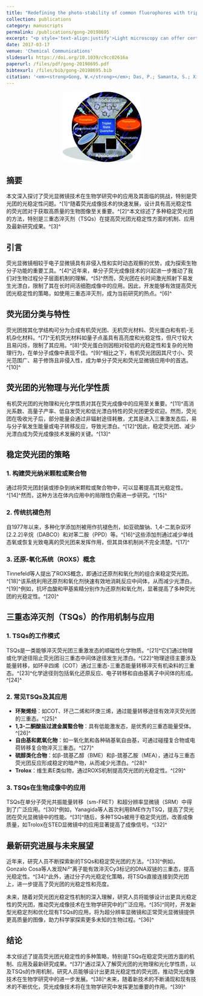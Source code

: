 ```yaml
---
title: "Redefining the photo-stability of common fluorophores with triplet state quenchers:  Mechanistic insights and recent updates"
collection: publications
category: manuscripts
permalink: /publications/gong-20198695
excerpt: "<p style='text-align:justify'>Light microscopy can offer certain advantages over electron microscopy in terms of acquiring detailed insights into the biological/intra-cellular milieu. In recent years, with the development of new fluorescence imaging technologies, it has become extremely important to assess the role of designing appropriate fluorophores in acquiring desired biological information without encountering any untoward hitches. Over the years, external fluorophores have been prevalently used in fluorescence microscopy and single-molecule fluorescence microscopy-based studies. Photostable fluorogenic probes with high extinction coefficients and quantum yields, exhibiting minimum autofluorescence and photobleaching properties, are preferred in single-molecule microscopy as they can tolerate long-term laser exposure. Therefore, the development of triplet state quenchers and/or any other suitable new strategy to ensure the photo-stability of the fluorophores during long-term live cell imaging exercises is highly anticipated. In this feature article, various strategies for stabilizing fluorophores, including the mechanisms of TSQ-induced stabilization, have been thoroughly reviewed considering contemporary literature reports and applications.</p><img src='/images/GA/gong-20198695.jpg' style='width: 400px; border-radius: 20px; display: block; margin: 0 auto;'>"
date: 2017-03-17
venue: 'Chemical Communications'
slidesurl: https://doi.org/10.1039/c9cc02616a
paperurl: /files/pdf/gong-20198695.pdf
bibtexurl: /files/bib/gong-20198695.bib
citation: '<em><strong>Gong, W.</strong></em>; Das, P.; Samanta, S.; Xiong, J.; Pan, W.; Gu, Z.; Zhang, J.; Qu, J.; Yang, Z. Redefining the Photo-Stability of Common Fluorophores with Triplet State Quenchers: Mechanistic Insights and Recent Updates. <em>Chem. Commun.</em>, <strong>2019</strong>, <em>55</em> (60), 8695&ndash;8704. https://doi.org/10.1039/C9CC02616A.'
---
```



<img src='/images/GA/gong-20198695.jpg' style='border-radius: 20px; display: block; margin: 0 auto;'>


## 摘要
本文深入探讨了荧光显微镜技术在生物学研究中的应用及其面临的挑战，特别是荧光团的光稳定性问题。^[1]^随着荧光成像技术的快速发展，设计具有高光稳定性的荧光团对于获取高质量的生物图像至关重要。^[2]^本文综述了多种稳定荧光团的方法，特别是三重态淬灭剂（TSQs）在提高荧光团光稳定性方面的机制、应用及最新研究成果。^[3]^

## 引言
荧光显微镜相较于电子显微镜具有非侵入性和实时动态观察的优势，成为探索生物分子功能的重要工具。^[4]^近年来，单分子荧光成像技术的兴起进一步推动了我们对生物过程分子层面机制的理解。^[5]^然而，荧光团在长时间激光照射下易发生光漂白，限制了其在长时间活细胞成像中的应用。因此，开发能够有效提高荧光团光稳定性的策略，如使用三重态淬灭剂，成为当前研究的热点。^[6]^

## 荧光团分类与特性
荧光团按其化学结构可分为合成有机荧光团、无机荧光材料、荧光蛋白和有机-无机杂化材料。^[7]^无机荧光材料如量子点虽具有高亮度和光稳定性，但尺寸较大且易闪烁，限制了其应用。^[8]^荧光蛋白则因相对较低的光稳定性和复杂的光物理行为，在单分子成像中表现不佳。^[9]^相比之下，有机荧光团因其尺寸小、荧光范围广、易于修饰且非侵入性，成为单分子荧光和荧光显微镜应用中的首选。^[10]^

## 荧光团的光物理与光化学性质
有机荧光团的光物理和光化学性质对其在荧光成像中的应用至关重要。^[11]^高消光系数、高量子产率、低自发荧光和低光漂白特性的荧光团更受欢迎。然而，荧光团在吸收光子后，部分能量会通过非辐射途径耗散，尤其是进入三重激发态后，易与分子氧发生能量或电子转移反应，导致光漂白。^[12]^因此，稳定荧光团、减少光漂白成为荧光成像技术发展的关键。^[13]^

## 稳定荧光团的策略

### 1. 构建荧光纳米颗粒或聚合物
通过将荧光团封装或掺杂到纳米颗粒或聚合物中，可以显著提高其光稳定性。^[14]^然而，这种方法在体内应用中的局限性仍需进一步研究。^[15]^

### 2. 传统抗褪色剂
自1977年以来，多种化学添加剂被用作抗褪色剂，如亚硫酸钠、1,4-二氮杂双环[2.2.2]辛烷（DABCO）和对苯二胺（PPD）等。^[16]^这些添加剂通过减少单线态氧或恢复光致电离的荧光团来发挥作用，但其具体机制尚不完全清楚。^[17]^

### 3. 还原-氧化系统（ROXS）概念
Tinnefeld等人提出了ROXS概念，即通过还原剂和氧化剂的组合来稳定荧光团。^[18]^该系统利用还原剂和氧化剂快速有效地消耗反应中间体，从而减少光漂白。^[19]^例如，抗坏血酸和甲基紫精分别作为还原剂和氧化剂，显著提高了多种荧光团的光稳定性。^[20]^

## 三重态淬灭剂（TSQs）的作用机制与应用

### 1. TSQs的工作模式
TSQs是一类能够淬灭荧光团三重激发态的顺磁性化学物质。^[21]^它们通过物理或化学途径阻止荧光团沿三重态中间体途径发生光漂白。^[22]^物理途径主要涉及能量转移，如环辛四烯（COT）通过三重态-三重态能量转移淬灭有机染料的三重态。^[23]^化学途径则包括氧化还原反应、电子转移和自由基离子中间体的形成。^[24]^

### 2. 常见TSQs及其应用
- **环聚烯烃**：如COT、环己二烯和环庚三烯，通过能量转移途径有效淬灭荧光团的三重态。^[25]^
- **1,3-二酮酸盐过渡金属螯合物**：具有低能激发态，是优秀的三重态能量受体。^[26]^
- **自由基和氮氧化物**：如一氧化氮和各种硝基氧自由基，可通过碰撞复合物或电荷转移复合物淬灭三重态。^[27]^
- **硫醇类化合物**：如β-巯基乙醇（BME）和β-巯基乙胺（MEA），通过与三重态荧光团反应形成稳定的暗产物，从而减少光漂白。^[28]^
- **Trolox**：维生素E类似物，通过ROXS机制提高荧光团的光稳定性。^[29]^

### 3. TSQs在生物成像中的应用
TSQs在单分子荧光共振能量转移（sm-FRET）和超分辨率显微镜（SRM）中得到了广泛应用。^[30]^例如，Yanagida等人首次利用BME作为TSQ，提高了荧光团在荧光显微镜中的性能。^[31]^随后，多种TSQs被用于稳定荧光团，改善成像质量，如Trolox在STED显微镜中的应用显著提高了成像信号。^[32]^

## 最新研究进展与未来展望
近年来，研究人员不断探索新的TSQs和稳定荧光团的方法。^[33]^例如，Gonzalo Cosa等人发现Ni²⁺离子能有效淬灭Cy3标记的DNA双链的三重态，提高光稳定性。^[34]^此外，通过分子内光稳定化策略，将TSQs直接连接到荧光团上，进一步提高了荧光团的光稳定性和亮度。

未来，随着对荧光团光稳定性机制的深入理解，研究人员将能够设计出更具光稳定性的荧光团，推动荧光成像技术在生物学研究中的广泛应用。^[35]^同时，开发新型光稳定剂和优化现有TSQs的应用，将为超分辨率显微镜和正常荧光显微镜提供更高质量的图像，助力科学家探索更多未知的生物过程。^[36]^

## 结论
本文综述了提高荧光团光稳定性的多种策略，特别是TSQs在稳定荧光团方面的机制、应用及最新研究成果。^[37]^通过深入了解荧光团的光物理和光化学性质，以及TSQs的作用机制，研究人员能够设计出更具光稳定性的荧光团，推动荧光成像技术在生物学研究中的进一步发展。^[38]^未来，随着新技术的不断涌现和现有技术的不断优化，荧光成像技术将在生物学研究中发挥更加重要的作用。^[39]^